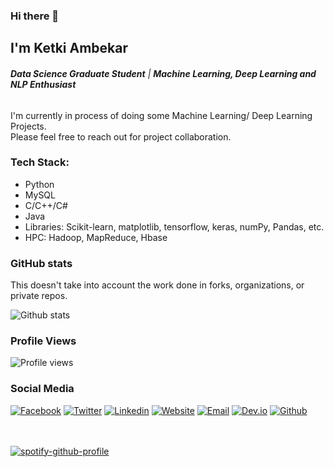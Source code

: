 ### Hi there 👋

## I'm Ketki Ambekar
###### ***Data Science Graduate Student*** | ***Machine Learning, Deep Learning and NLP Enthusiast***

I'm currently in process of doing some Machine Learning/ Deep Learning Projects. <br>
Please feel free to reach out for project collaboration. 

### Tech Stack:

* Python
* MySQL
* C/C++/C#
* Java
* Libraries: Scikit-learn, matplotlib, tensorflow, keras, numPy, Pandas, etc. 
* HPC: Hadoop, MapReduce, Hbase

### GitHub stats

This doesn't take into account the work done in forks, organizations, or private repos.

![Github stats](https://github-readme-stats.vercel.app/api?username=ketkiambekar&theme=vue&show_icons=true)

### Profile Views
![Profile views](https://gpvc.arturio.dev/ketkiambekar)


### Social Media

[![Facebook][1.1]][1]
[![Twitter][2.1]][2]
[![Linkedin][3.1]][3]
[![Website][4.1]][4]
[![Email][5.1]][5]
[![Dev.io][6.1]][6]
[![Github][7.1]][7]


<!-- links to social media icons -->
<!-- no need to change these -->

<!-- icons with padding -->

[1.1]: https://i.ibb.co/xSyhNZ2/facebook-f-brands-3.png (Facebook)
[2.1]: https://i.ibb.co/JH8SLwp/twitter-brands-2.png (Twitter)
[3.1]: https://i.ibb.co/9Hm0z6f/linkedin-brands-2.png (Linkedin)
[4.1]: https://i.ibb.co/Qj8nL7d/link-solid-3.png (Website)
[5.1]: https://i.ibb.co/zZh0YKm/envelope-solid-2.png (Email)
[6.1]: https://i.ibb.co/djQx74k/dev-brands-2.png (Dev)
[7.1]: https://i.ibb.co/whmTDdy/github-brands-2.png (Github)


<br><br>
[![spotify-github-profile](https://spotify-github-profile.vercel.app/api/view?uid=21hbqvefxxqmzm6odrlkgecay&cover_image=false&theme=default)](https://github.com/kittinan/spotify-github-profile)










<!-- links to your social media accounts -->
<!-- update these accordingly -->

[1]: https://www.facebook.com/bend.it.like.ketki/
[2]: http://www.twitter.com/benditlikeketki
[3]: https://www.linkedin.com/in/ketki-ambekar/
[4]: https://ketkiambekar.com/
[5]: mailto:ambekar.ketki@gmail.com
[6]: https://dev.to/ketkiambekar
[7]: http://www.github.com/ketkiambekar

